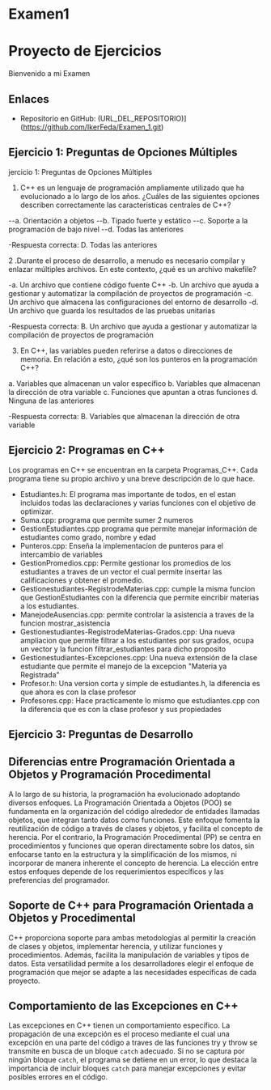 # Examen1
# Proyecto de Ejercicios

Bienvenido a mi Examen 

## Enlaces

- Repositorio en GitHub: (URL_DEL_REPOSITORIO)](https://github.com/IkerFeda/Examen_1.git)

## Ejercicio 1: Preguntas de Opciones Múltiples

jercicio 1: Preguntas de Opciones Múltiples

1. C++ es un lenguaje de programación ampliamente utilizado que ha evolucionado a lo largo de los años. ¿Cuáles de las siguientes opciones describen correctamente las características centrales de C++?

--a. Orientación a objetos
--b. Tipado fuerte y estático
--c. Soporte a la programación de bajo nivel
--d. Todas las anteriores

-Respuesta correcta: D. Todas las anteriores

2 .Durante el proceso de desarrollo, a menudo es necesario compilar y enlazar múltiples archivos. En este contexto, ¿qué es un archivo makefile?

-a. Un archivo que contiene código fuente C++
-b. Un archivo que ayuda a gestionar y automatizar la compilación de proyectos de programación
-c. Un archivo que almacena las configuraciones del entorno de desarrollo
-d. Un archivo que guarda los resultados de las pruebas unitarias

-Respuesta correcta: B. Un archivo que ayuda a gestionar y automatizar la compilación de proyectos de programación

3. En C++, las variables pueden referirse a datos o direcciones de memoria. En relación a esto, ¿qué son los punteros en la programación C++?

a. Variables que almacenan un valor específico
b. Variables que almacenan la dirección de otra variable
c. Funciones que apuntan a otras funciones
d. Ninguna de las anteriores

-Respuesta correcta: B. Variables que almacenan la dirección de otra variable
## Ejercicio 2: Programas en C++

Los programas en C++ se encuentran en la carpeta Programas_C++. Cada programa tiene su propio archivo y una breve descripción de lo que hace.

- Estudiantes.h: El programa mas importante de todos, en el estan incluidos todas las declaraciones y varias funciones con el objetivo de optimizar.
- Suma.cpp: programa que permite sumer 2 numeros
- GestionEstudiantes.cpp programa que permite manejar información de estudiantes como grado, nombre y edad
- Punteros.cpp: Enseña la implementacion de punteros para el intercambio de variables
- GestionPromedios.cpp: Permite gestionar los promedios de los estudiantes a traves de un vector el cual permite insertar las calificaciones y obtener el promedio.
- Gestionestudiantes-RegistrodeMaterias.cpp: cumple la misma funcion que GestionEstudiantes con la diferencia que permite eincribir materias a los estudiantes.
- ManejodeAusencias.cpp: permite controlar la asistencia a traves de la funcion mostrar_asistencia
- Gestionestudiantes-RegistrodeMaterias-Grados.cpp: Una nueva ampliacion que permite filtrar a los estudiantes por sus grados, ocupa un vector y la funcion filtrar_estudiantes para dicho proposito
- Gestionestudiantes-Excepciones.cpp: Una nueva extensión de la clase estudiante que permite el manejo de la excepcion "Materia ya Registrada"
- Profesor.h: Una version corta y simple de estudiantes.h, la diferencia es que ahora es con la clase profesor
- Profesores.cpp: Hace practicamente lo mismo que estudiantes.cpp con la diferencia que es con la clase profesor y sus propiedades

## Ejercicio 3: Preguntas de Desarrollo
## Diferencias entre Programación Orientada a Objetos y Programación Procedimental

A lo largo de su historia, la programación ha evolucionado adoptando diversos enfoques. La Programación Orientada a Objetos (POO) se fundamenta en la organización del código alrededor de entidades llamadas objetos, que integran tanto datos como funciones. Este enfoque fomenta la reutilización de código a través de clases y objetos, y facilita el concepto de herencia. Por el contrario, la Programación Procedimental (PP) se centra en procedimientos y funciones que operan directamente sobre los datos, sin enfocarse tanto en la estructura y la simplificación de los mismos, ni incorporar de manera inherente el concepto de herencia. La elección entre estos enfoques depende de los requerimientos específicos y las preferencias del programador.

## Soporte de C++ para Programación Orientada a Objetos y Procedimental

C++ proporciona soporte para ambas metodologías al permitir la creación de clases y objetos, implementar herencia, y utilizar funciones y procedimientos. Además, facilita la manipulación de variables y tipos de datos. Esta versatilidad permite a los desarrolladores elegir el enfoque de programación que mejor se adapte a las necesidades específicas de cada proyecto.

## Comportamiento de las Excepciones en C++

Las excepciones en C++ tienen un comportamiento específico. La propagación de una excepción es el proceso mediante el cual una excepción en una parte del código a traves de las funciones try y throw se transmite en busca de un bloque `catch` adecuado. Si no se captura por ningún bloque `catch`, el programa se detiene en un error, lo que destaca la importancia de incluir bloques `catch` para manejar excepciones y evitar posibles errores en el código.




